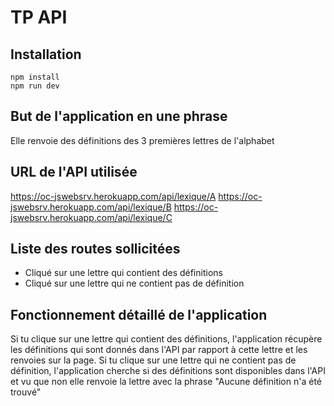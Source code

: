 # TP API

## Installation

```
npm install
npm run dev
```

## But de l'application en une phrase

Elle renvoie des définitions des 3 premières lettres de l'alphabet

## URL de l'API utilisée

https://oc-jswebsrv.herokuapp.com/api/lexique/A
https://oc-jswebsrv.herokuapp.com/api/lexique/B
https://oc-jswebsrv.herokuapp.com/api/lexique/C

## Liste des routes sollicitées

- Cliqué sur une lettre qui contient des définitions
- Cliqué sur une lettre qui ne contient pas de définition

## Fonctionnement détaillé de l'application

Si tu clique sur une lettre qui contient des définitions, l'application récupère les définitions qui sont donnés dans l'API par rapport à cette lettre et les renvoies sur la page.
Si tu clique sur une lettre qui ne contient pas de définition, l'application cherche si des définitions sont disponibles dans l'API et vu que non elle renvoie la lettre avec la phrase "Aucune définition n'a été trouvé"

